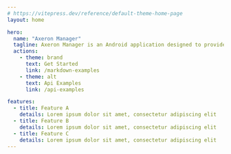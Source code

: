 ```yaml
---
# https://vitepress.dev/reference/default-theme-home-page
layout: home

hero:
  name: "Axeron Manager"
  tagline: Axeron Manager is an Android application designed to provide deeper control over apps and the system.
  actions:
    - theme: brand
      text: Get Started
      link: /markdown-examples
    - theme: alt
      text: Api Examples
      link: /api-examples

features:
  - title: Feature A
    details: Lorem ipsum dolor sit amet, consectetur adipiscing elit
  - title: Feature B
    details: Lorem ipsum dolor sit amet, consectetur adipiscing elit
  - title: Feature C
    details: Lorem ipsum dolor sit amet, consectetur adipiscing elit
---
```


